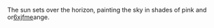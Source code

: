 The sun sets over the horizon, painting the sky in shades of pink and or<a href="https://en.ueh.edu.vn/nzjn--free-today.html">6xjfme</a>ange. 
